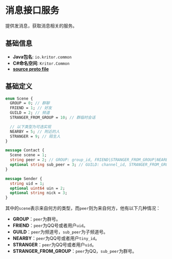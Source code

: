 <!-- This Source Code Form is subject to the terms of the Mozilla Public
   - License, v. 2.0. If a copy of the MPL was not distributed with this
   - file, You can obtain one at https://mozilla.org/MPL/2.0/. -->

# 消息接口服务

提供发消息，获取消息相关的服务。

## 基础信息

- **Java包名**: `io.kritor.common`
- **C#命名空间**: `Kritor.Common`
- **[source proto file](/protos/src/main/proto/kritor/message/message.proto)**

## 基础定义

```protobuf
enum Scene {
  GROUP = 0; // 群聊
  FRIEND = 1; // 好友
  GUILD = 2; // 频道
  STRANGER_FROM_GROUP = 10; // 群临时会话

  // 以下类型为可选实现
  NEARBY = 5; // 附近的人
  STRANGER = 9; // 陌生人
}

message Contact {
  Scene scene = 1;
  string peer = 2; // GROUP: group_id, FRIEND|STRANGER_FROM_GROUP|NEARBY|STRANGER: uid, GUILD: guild_id
  optional string sub_peer = 3; // GUILD: channel_id, STRANGER_FROM_GROUP: group_id
}

message Sender {
  string uid = 1;
  optional uint64 uin = 2;
  optional string nick = 3;
}
```

其中的`scene`表示来自何方的类型，而`peer`则为来自何方，他有以下几种情况：

- **GROUP**：`peer`为群号。
- **FRIEND**：`peer`为QQ号或者用户`uid`。
- **GUILD**：`peer`为频道号，`sub_peer`为子频道号。
- **NEARBY**：`peer`为QQ号或者用户`tiny_id`。
- **STRANGER**：`peer`为QQ号或者用户`uid`。
- **STRANGER_FROM_GROUP**：`peer`为QQ，`sub_peer`为群号。
